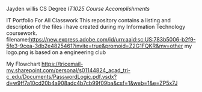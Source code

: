 Jayden willis CS Degree
 _IT1025 Course Accomplishments_

IT Portfolio For All Classwork
This repository contains a listing  and description of the files i have created during my Information Technology coursework.
  filename:https://new.express.adobe.com/id/urn:aaid:sc:US:783b5006-b2f9-5fe3-9cea-3db2e4825461?invite=true&promoid=Z2G1FQKR&mv=other
 my logo.png is based on a engineering club

My Flowchart 
https://tricemail-my.sharepoint.com/personal/s01144824_acad_tri-c_edu/Documents/PasswordLogic.pdf.vsdx?d=w9ff7a10cd20b4a908adc4b7cb99f09ba&csf=1&web=1&e=ZP5x7J
